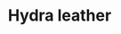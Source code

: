 ---
layout: item
title: Hydra leather
item-id: 22983
datatable: true
id: 22983
name: "Hydra leather"
members: true
lowalch: 40000
highalch: 60000
examine: "Hide from a ferocious Hydra. It looks pretty tough."
monsters:
  - id: 8615
    name: "Alchemical Hydra"
    members: true
    combat_level: 426
    wiki_url: "https://oldschool.runescape.wiki/w/Alchemical_Hydra#Five_heads"
    drops:
      - quantity: "1"
        rarity: 0.0019455252918287938
    image: "https://oldschool.runescape.wiki/images/thumb/a/a3/Alchemical_Hydra.png/1200px-Alchemical_Hydra.png?925dd"
---